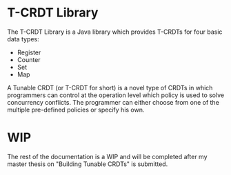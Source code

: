 # T-CRDT Library

The T-CRDT Library is a Java library which provides T-CRDTs for four basic data types:
+ Register
+ Counter
+ Set
+ Map

A Tunable CRDT (or T-CRDT for short) is a novel type of CRDTs in which programmers can control at the operation level which policy is used to solve concurrency conflicts. The programmer can either choose from one of the multiple pre-defined policies or specify his own.

# WIP

The rest of the documentation is a WIP and will be completed after my master thesis on "Building Tunable CRDTs" is submitted.



